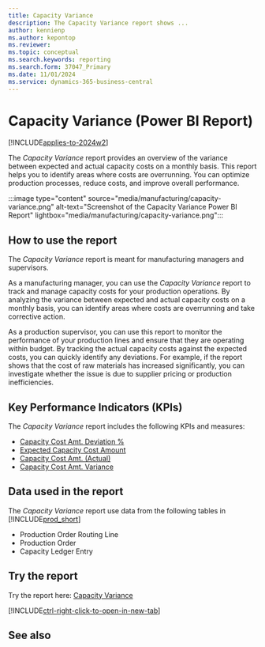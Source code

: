 ```yaml
---
title: Capacity Variance
description: The Capacity Variance report shows ...
author: kennienp
ms.author: kepontop
ms.reviewer:
ms.topic: conceptual
ms.search.keywords: reporting
ms.search.form: 37047_Primary
ms.date: 11/01/2024
ms.service: dynamics-365-business-central
---
```


# Capacity Variance (Power BI Report)

[!INCLUDE[applies-to-2024w2](includes/applies-to-2024w2.md)]

The *Capacity Variance* report provides an overview of the variance between expected and actual capacity costs on a monthly basis. This report helps you to identify areas where costs are overrunning. You can optimize production processes, reduce costs, and improve overall performance.

:::image type="content" source="media/manufacturing/capacity-variance.png" alt-text="Screenshot of the Capacity Variance Power BI Report" lightbox="media/manufacturing/capacity-variance.png":::

## How to use the report

The *Capacity Variance* report is meant for manufacturing managers and supervisors.

As a manufacturing manager, you can use the *Capacity Variance* report to track and manage capacity costs for your production operations. By analyzing the variance between expected and actual capacity costs on a monthly basis, you can identify areas where costs are overrunning and take corrective action.

As a production supervisor, you can use this report to monitor the performance of your production lines and ensure that they are operating within budget. By tracking the actual capacity costs against the expected costs, you can quickly identify any deviations. For example, if the report shows that the cost of raw materials has increased significantly, you can investigate whether the issue is due to supplier pricing or production inefficiencies.

## Key Performance Indicators (KPIs)

The *Capacity Variance* report includes the following KPIs and measures: 

- [Capacity Cost Amt. Deviation %](manufacturing-powerbi-manufacturing-kpis.md#capacity-cost-amt-deviation-)
- [Expected Capacity Cost Amount](manufacturing-powerbi-manufacturing-kpis.md#expected-capacity-cost-amount)
- [Capacity Cost Amt. (Actual)](manufacturing-powerbi-manufacturing-kpis.md#capacity-cost-amt-actual)
- [Capacity Cost Amt. Variance](manufacturing-powerbi-manufacturing-kpis.md#capacity-cost-amt-variance)

## Data used in the report

The *Capacity Variance* report use data from the following tables in [!INCLUDE[prod_short](includes/prod_short.md)]

- Production Order Routing Line
- Production Order
- Capacity Ledger Entry
  
## Try the report

Try the report here: [Capacity Variance](https://businesscentral.dynamics.com?page=37047)

[!INCLUDE[ctrl-right-click-to-open-in-new-tab](includes/ctrl-right-click-to-open-in-new-tab.md)]

## See also
